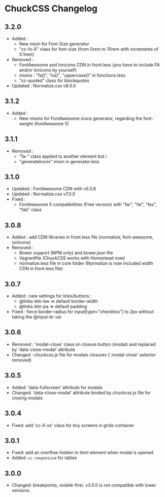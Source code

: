 # ChuckCSS Changelog

## 3.2.0
* Added : 
    * New mixin for Font-Size generator
    * "cc-fs-X" class for font-size (from 0rem to 10rem with increments of 0.1rem)
* Removed : 
    * FontAwesome and Ionicons CDN in front.less (you have to include FA and/or Ionicons by yourself)
    * mixins : "fa()", "io()", "uppercase()" in functions.less
    * "cc-quoted" class for blockquotes
* Updated : Normalize.css v8.0.0

## 3.1.2
* Added : 
    * New mixins for FontAwesome icons generator, regarding the font-weight (fontAwesome 5)

## 3.1.1
* Removed : 
    * "fa-" class applied to another element but i
    * "generateIcons" mixin in generator.less

## 3.1.0
* Updated : FontAwesome CDN with v5.0.8
* Updated : Normalize.css v7.0.0
* Fixed : 
    * FontAwesome 5 compatibilities (Free version) with "far", "fal", "fas", "fab" class

## 3.0.8
* Added : add CDN libraries in front.less file (normalize, font-awesome, ionicons)
* Removed : 
	* Bower support (NPM only) and bower.json file
	* Vagrantfile (ChuckCSS works with Homestead now)
	* normalize.less file in core folder (Normalize is now included width CDN in front.less file)
	
## 3.0.7
* Added : new settings for links/buttons :
    * @links-btn-bw => default border-width
    * @links-btn-pa => default padding
* Fixed : force border-radius for input[type="checkbox"] to 2px without taking the @input-br var

## 3.0.6
* Removed : 'modal-close' class on closure button (modal) and replaced by 'data-close-modal' attribute
* Changed : chuckcss.js file for modals closures ('.modal-close' selector removed)

## 3.0.5
* Added: 'data-fullscreen' attribute for modals
* Changed: 'data-close-modal' attribute binded by chuckcss.js file for closing modals

## 3.0.4
* Fixed: add 'cc-X-xs' class for tiny screens in grids container

## 3.0.1
* Fixed: add an overflow hidden to html element when modal is opened
* Added: `cc-responsive` for tables

## 3.0.0
* Changed: breakpoints, mobile-first. v3.0.0 is not compatible with lower versions.
